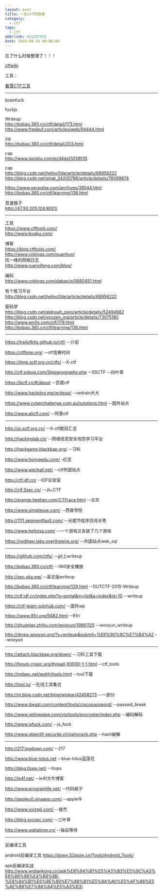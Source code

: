 ```yaml
---
layout: post
title: 一些ctf的链接
category: 
  - ctf
tags: 
  - ctf
abbrlink: 912287952
date: 2018-08-10 00:00:00
---
```


忘了什么时候整理了！！！  

[ctfwiki](https://ctf-wiki.github.io/ctf-wiki/)  

工具：  

[看雪CTF工具](https://tools.pediy.com/win/debuggers.htm)  

*****************************

brainfuck  

fuckjs  

Writeup  
http://bobao.360.cn/ctf/detail/173.html  
http://www.freebuf.com/articles/web/94444.html  


zip  
http://bobao.360.cn/ctf/detail/203.html  

cap  
http://www.jianshu.com/p/d4da13258f35  

cap  
http://blog.csdn.net/helloc0de/article/details/68956222  
http://blog.csdn.net/sinat_34200786/article/details/76099974  


https://www.secpulse.com/archives/38544.html  
http://bobao.360.cn/ctf/learning/136.html  

音速猴子  
http://47.93.205.124:8001/  


---------------------------------------------------------------

工具  
https://www.ctftools.com/  
http://www.bugku.com/  

博客  
https://blog.ctftools.com/  
http://www.cnblogs.com/xuanhun/  
阮一峰的网络日志  
http://www.ruanyifeng.com/blog/  

编码  
http://www.cnblogs.com/daban/p/5680451.html  

有个练习平台  
http://blog.csdn.net/helloc0de/article/details/68956222  

密码学  
http://blog.csdn.net/aldnoah_zero/article/details/52494982  
http://blog.csdn.net/youzen_ing/article/details/73075180  
http://www.am0s.com/ctf/179.html  
http://bobao.360.cn/ctf/learning/136.html  

---------------------------------------------------------------------

https://trailofbits.github.io/ctf/    --介绍  

https://ctftime.org/ --ctf竞赛时间  

https://time.xctf.org.cn/ctfs/  --X-ctf  

http://ctf.sobug.com/Steganography.php --SSCTF    --四叶草  

https://bctf.cn/#/about   --百度ctf  

http://www.hackdog.me/writeup/   --redrain大大  

https://www.cyberchallenge.com.au/solutions.html  --国外站点  

http://www.alictf.com/      --阿里ctf  

**********************************************************

http://oj.xctf.org.cn/    --X-ctf题目汇总  

http://hackinglab.cn/	 --网络信息安全攻防学习平台  

http://hackgame.blackbap.org/    --习科  

http://www.honyaedu.com/    -红亚  

http://www.wechall.net/    --ctf外国站点  

http://ctf.idf.cn/   --IDF实验室  

http://ctf.3sec.cn/    --Jlu.CTF  

http://erange.heetian.com/CTFrace.html    --合天  

http://www.simplexue.com/    --西普学院  

http://1111.segmentfault.com/    --光棍节程序员闯关秀  

http://www.helloisa.com/  --一个游戏又友链了几个游戏  

https://redtiger.labs.overthewire.org/  --外国站点web_sql  

**********************************************************

https://github.com/ctfs/   --git上writeup  

http://bobao.360.cn/ctf/   --360安全播报  

http://sec.yka.me/  --英文版writeup  

http://bobao.360.cn/ctf/learning/129.html  --DUTCTF-2015-Writeup  

http://ctf.idf.cn/index.php?g=portal&m=list&a=index&id=10  --writeup  

https://ctf-team.vulnhub.com/  --国外wp  

https://www.91ri.org/9482.html  --91ri  

http://zhuanlan.zhihu.com/wooyun/19861125 --wooyun_writeup  

http://drops.wooyun.org/?s=writeup&submit=%E6%90%9C%E7%B4%A2 --wooyun  

**********************************************************

http://attach.blackbap.org/down/  --习科工具下载  

http://forum.cnsec.org/thread-93930-1-1.html  --ctf_tools  

http://mdsec.net/wahh/tools.html    --tool下载  

http://tool.lu/  --在线工具集合  

http://m.blog.csdn.net/blog/winkar/42458273  --一部分  

http://www.ibeast.com/content/tools/ciscopassword/  --passwd_break  

http://www.yellowpipe.com/yis/tools/encrypter/index.php  --编码解码  

http://www.jsfuck.com/    --js_fuck  

http://www.objectif-securite.ch/ophcrack.php    --hash破解  

**********************************************************
http://217.logdown.com/    --217  

http://www.blue-lotus.net    --blue-lotus蓝莲花  

http://blog.0ops.net/    --0ops  

http://le4f.net/   --le4f大牛博客  

http://www.programlife.net/    --代码疯子  

http://appleu0.sinaapp.com/    --apple牛  

http://www.syjzwjj.com/  --俊杰  

http://blog.sycsec.com/  --三叶草  

http://www.waitalone.cn/    --独自等待  


--------------------------------------------------------------------
反编译工具  

android反编译工具 https://down.52pojie.cn/Tools/Android_Tools/  

apk反编译实战  
http://www.wjdiankong.cn/apk%E8%84%B1%E5%A3%B3%E5%9C%A3%E6%88%98%E4%B9%8B-%E8%84%B1%E6%8E%89%E7%88%B1%E5%8A%A0%E5%AF%86%E5%AE%B6%E7%9A%84%E5%A3%B3/  
